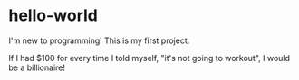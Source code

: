 # hello-world
I'm new to programming! This is my first project.

If I had $100 for every time I told myself, "it's not going to workout", I would be a billionaire!

